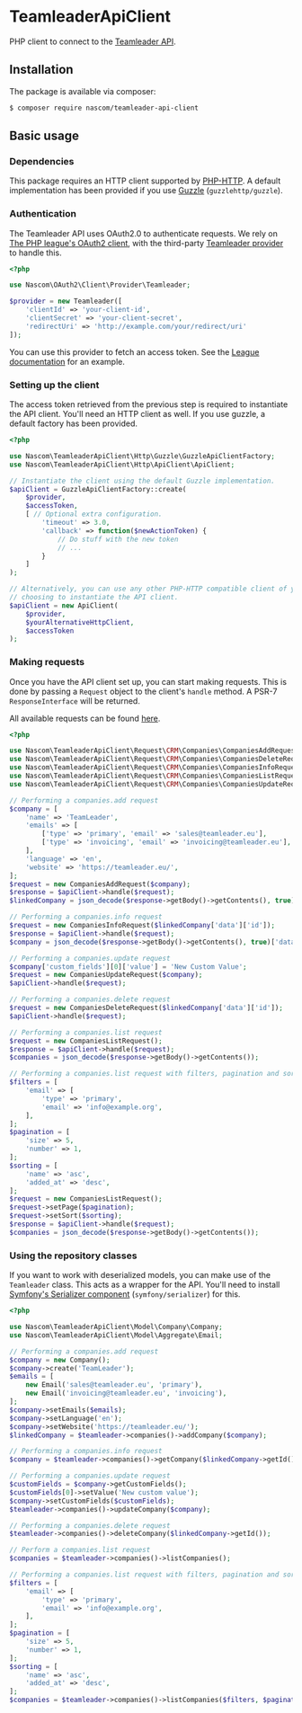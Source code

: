 # TeamleaderApiClient
PHP client to connect to the [Teamleader API][teamleader-docs].

## Installation
The package is available via composer:

```Bash
$ composer require nascom/teamleader-api-client
```

## Basic usage

### Dependencies

This package requires an HTTP client supported by [PHP-HTTP][php-http-homepage].
A default implementation has been provided if you use [Guzzle][guzzle-homepage]
(`guzzlehttp/guzzle`).

### Authentication

The Teamleader API uses OAuth2.0 to authenticate requests. We rely on [The PHP
league's OAuth2 client][league-oauth-homepage], with the third-party
[Teamleader provider][teamleader-provider] to handle this.

```php
<?php

use Nascom\OAuth2\Client\Provider\Teamleader;

$provider = new Teamleader([
    'clientId' => 'your-client-id',
    'clientSecret' => 'your-client-secret',
    'redirectUri' => 'http://example.com/your/redirect/uri'
]);
```

You can use this provider to fetch an access token. See the
[League documentation][league-usage] for an example.

### Setting up the client

The access token retrieved from the previous step is required to instantiate
the API client. You'll need an HTTP client as well. If you use guzzle, a
default factory has been provided.

```php
<?php

use Nascom\TeamleaderApiClient\Http\Guzzle\GuzzleApiClientFactory;
use Nascom\TeamleaderApiClient\Http\ApiClient\ApiClient;

// Instantiate the client using the default Guzzle implementation.
$apiClient = GuzzleApiClientFactory::create(
    $provider,
    $accessToken,
    [ // Optional extra configuration.
        'timeout' => 3.0, 
        'callback' => function($newActionToken) {
            // Do stuff with the new token
            // ...
        }
    ] 
);

// Alternatively, you can use any other PHP-HTTP compatible client of your
// choosing to instantiate the API client.
$apiClient = new ApiClient(
    $provider,
    $yourAlternativeHttpClient,
    $accessToken
);
```

### Making requests

Once you have the API client set up, you can start making requests. This is done
by passing a `Request` object to the client's `handle` method. A PSR-7
`ResponseInterface` will be returned.

All available requests can be found [here][request-list].

```php
<?php

use Nascom\TeamleaderApiClient\Request\CRM\Companies\CompaniesAddRequest;
use Nascom\TeamleaderApiClient\Request\CRM\Companies\CompaniesDeleteRequest;
use Nascom\TeamleaderApiClient\Request\CRM\Companies\CompaniesInfoRequest;
use Nascom\TeamleaderApiClient\Request\CRM\Companies\CompaniesListRequest;
use Nascom\TeamleaderApiClient\Request\CRM\Companies\CompaniesUpdateRequest;

// Performing a companies.add request
$company = [
    'name' => 'TeamLeader',
    'emails' => [
        ['type' => 'primary', 'email' => 'sales@teamleader.eu'],
        ['type' => 'invoicing', 'email' => 'invoicing@teamleader.eu'],
    ],
    'language' => 'en',
    'website' => 'https://teamleader.eu/',
];
$request = new CompaniesAddRequest($company);
$response = $apiClient->handle($request);
$linkedCompany = json_decode($response->getBody()->getContents(), true);

// Performing a companies.info request
$request = new CompaniesInfoRequest($linkedCompany['data']['id']);
$response = $apiClient->handle($request);
$company = json_decode($response->getBody()->getContents(), true)['data'];

// Performing a companies.update request
$company['custom_fields'][0]['value'] = 'New Custom Value';
$request = new CompaniesUpdateRequest($company);
$apiClient->handle($request);

// Performing a companies.delete request
$request = new CompaniesDeleteRequest($linkedCompany['data']['id']);
$apiClient->handle($request);

// Performing a companies.list request
$request = new CompaniesListRequest();
$response = $apiClient->handle($request);
$companies = json_decode($response->getBody()->getContents());

// Performing a companies.list request with filters, pagination and sorting
$filters = [
    'email' => [
        'type' => 'primary',
        'email' => 'info@example.org',
    ],
];
$pagination = [
    'size' => 5,
    'number' => 1,
];
$sorting = [
    'name' => 'asc',
    'added_at' => 'desc',
];
$request = new CompaniesListRequest();
$request->setPage($pagination);
$request->setSort($sorting);
$response = $apiClient->handle($request);
$companies = json_decode($response->getBody()->getContents());
```

###  Using the repository classes

If you want to work with deserialized models, you can make use of the
`Teamleader` class. This acts as a wrapper for the API. You'll need
to install [Symfony's Serializer component][symfony-serializer]
(`symfony/serializer`) for this.

```php
<?php

use Nascom\TeamleaderApiClient\Model\Company\Company;
use Nascom\TeamleaderApiClient\Model\Aggregate\Email;

// Performing a companies.add request
$company = new Company();
$company->create('TeamLeader');
$emails = [
    new Email('sales@teamleader.eu', 'primary'),
    new Email('invoicing@teamleader.eu', 'invoicing'),
];
$company->setEmails($emails);
$company->setLanguage('en');
$company->setWebsite('https://teamleader.eu/');
$linkedCompany = $teamleader->companies()->addCompany($company);

// Performing a companies.info request
$company = $teamleader->companies()->getCompany($linkedCompany->getId());

// Performing a companies.update request
$customFields = $company->getCustomFields();
$customFields[0]->setValue('New custom value');
$company->setCustomFields($customFields);
$teamleader->companies()->updateCompany($company);

// Performing a companies.delete request
$teamleader->companies()->deleteCompany($linkedCompany->getId());

// Perform a companies.list request
$companies = $teamleader->companies()->listCompanies();

// Performing a companies.list request with filters, pagination and sorting
$filters = [
    'email' => [
        'type' => 'primary',
        'email' => 'info@example.org',
    ],
];
$pagination = [
    'size' => 5,
    'number' => 1,
];
$sorting = [
    'name' => 'asc',
    'added_at' => 'desc',
];
$companies = $teamleader->companies()->listCompanies($filters, $pagination, $sorting);
```

[teamleader-docs]: https://developer.teamleader.eu
[php-http-homepage]: http://docs.php-http.org/en/latest/
[league-oauth-homepage]: http://oauth2-client.thephpleague.com/
[teamleader-provider]: https://github.com/Nascom/oauth2-teamleader
[league-usage]: http://oauth2-client.thephpleague.com/usage/
[guzzle-homepage]: https://github.com/guzzle/guzzle
[symfony-serializer]: https://symfony.com/doc/current/components/serializer.html
[request-list]: https://github.com/Nascom/TeamleaderApiClient/tree/v2-refactor/src/Request
